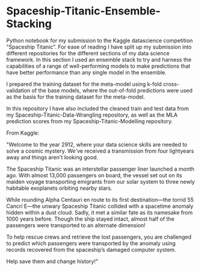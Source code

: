 # Spaceship-Titanic-Ensemble-Stacking

Python notebook for my submission to the Kaggle datascience competition "Spaceship Titanic". For ease of reading I have split up my submission into different repositories for the different sections of my data science framework. In this section I used an ensemble stack to try and harness the capabilities of a range of well-performing models to make predictions that have better performance than any single model in the ensemble.

I prepared the training dataset for the meta-model using k-fold cross-validation of the base models, where the out-of-fold predictions were used as the basis for the training dataset for the meta-model.

In this repository I have also included the cleaned train and test data from my Spaceship-Titanic-Data-Wrangling repository, as well as the MLA prediction scores from my Spaceship-Titanic-Modelling repository. 

From Kaggle: 

"Welcome to the year 2912, where your data science skills are needed to solve a cosmic mystery. We've received a transmission from four lightyears away and things aren't looking good.

The Spaceship Titanic was an interstellar passenger liner launched a month ago. With almost 13,000 passengers on board, the vessel set out on its maiden voyage transporting emigrants from our solar system to three newly habitable exoplanets orbiting nearby stars.

While rounding Alpha Centauri en route to its first destination—the torrid 55 Cancri E—the unwary Spaceship Titanic collided with a spacetime anomaly hidden within a dust cloud. Sadly, it met a similar fate as its namesake from 1000 years before. Though the ship stayed intact, almost half of the passengers were transported to an alternate dimension!

To help rescue crews and retrieve the lost passengers, you are challenged to predict which passengers were transported by the anomaly using records recovered from the spaceship’s damaged computer system.

Help save them and change history!"

